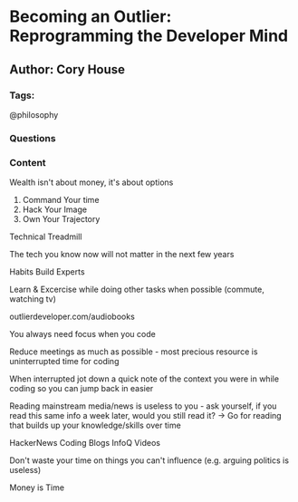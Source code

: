 # Becoming an Outlier: Reprogramming the Developer Mind

## Author: Cory House

### Tags: 

@philosophy

### Questions

### Content

Wealth isn't about money, it's about options

1) Command Your time
2) Hack Your Image
3) Own Your Trajectory

Technical Treadmill

The tech you know now will not matter in the next few years

Habits Build Experts

Learn & Excercise while doing other tasks when possible (commute, watching tv)

outlierdeveloper.com/audiobooks

You always need focus when you code

Reduce meetings as much as possible - most precious resource is uninterrupted time for coding

When interrupted jot down a quick note of the context you were in while coding so you can jump back in easier

Reading mainstream media/news is useless to you - ask yourself, if you read this same info a week later, would you still read it?
 -> Go for reading that builds up your knowledge/skills over time

 HackerNews
 Coding Blogs
 InfoQ Videos

 Don't waste your time on things you can't influence (e.g. arguing politics is useless)

Money is Time
